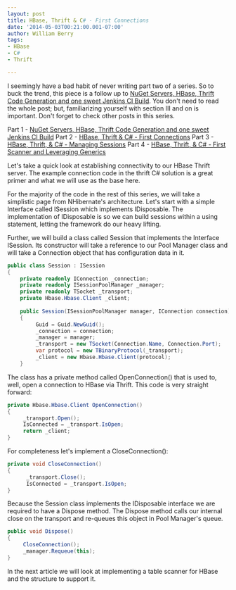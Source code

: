 ```yaml
---
layout: post
title: HBase, Thrift & C# - First Connections
date: '2014-05-03T00:21:00.001-07:00'
author: William Berry
tags:
- HBase
- C#
- Thrift

---
```


I seemingly have a bad habit of never writing part two of a series.  So to 
buck the trend, this piece is a follow up to [NuGet Servers, HBase, Thrift Code Generation and one sweet Jenkins CI Build](http://www.lucidmotions.net/2014/04/nuget-code-generation-jenkins-thrift-hbase.html). 
 You don't need to read the whole post; but, familiarizing yourself with 
section III and on is important.  Don't forget to check other posts in this 
series. 

Part 1 - [NuGet Servers, HBase, Thrift Code Generation and one sweet Jenkins CI Build](http://www.lucidmotions.net/2014/04/nuget-code-generation-jenkins-thrift-hbase.html) 
Part 2 - [HBase, Thrift & C# - First Connections](http://www.lucidmotions.net/2014/05/hbase-thrift-csharp-first-connections.html) 
Part 3 - [HBase, Thrift, & C# - Managing Sessions](http://www.lucidmotions.net/2014/05/hbase-thrift-csharp-session-management.html) 
Part 4 - [HBase, Thrift, & C# - First Scanner and Leveraging Generics](http://www.lucidmotions.net/2014/05/hbase-thrift-csharp-generic-row-scanner.html) 

 
Let's take a quick look at establishing connectivity to our HBase Thrift 
server.  The example connection code in the thrift C# solution is a great 
primer and what we will use as the base here. 

For the majority of the code in the rest of this series, we will take a 
simplistic page from NHibernate's architecture.  Let's start with a simple 
Interface called ISession which implements IDisposable.  The implementation of 
IDisposable is so we can build sessions within a using statement, letting the 
framework do our heavy lifting. 

Further, we will build a class called Session that implements the Interface 
ISession.  Its constructor will take a reference to our Pool Manager class and 
will take a Connection object that has configuration data in it. 

```csharp
public class Session : ISession
{ 
    private readonly IConnection _connection;
    private readonly ISessionPoolManager _manager;
    private readonly TSocket _transport;
    private Hbase.Hbase.Client _client; 
 
    public Session(ISessionPoolManager manager, IConnection connection)
    { 
         Guid = Guid.NewGuid(); 
         _connection = connection; 
         _manager = manager; 
         _transport = new TSocket(Connection.Name, Connection.Port);
         var protocol = new TBinaryProtocol(_transport);
         _client = new Hbase.Hbase.Client(protocol);
    }
``` 

The class has a private method called OpenConnection() that is used to, well, 
open a connection to HBase via Thrift. This code is very straight forward: 

```csharp
private Hbase.Hbase.Client OpenConnection()
{ 
     _transport.Open(); 
     IsConnected = _transport.IsOpen; 
     return _client; 
}
```

For completeness let's implement a CloseConnection(): 

```csharp
private void CloseConnection()
{ 
      _transport.Close(); 
      IsConnected = _transport.IsOpen; 
}
```

Because the Session class implements the IDisposable interface we are required 
to have a Dispose method.  The Dispose method calls our internal close on the 
transport and re-queues this object in Pool Manager's queue. 

```csharp
public void Dispose()
{ 
     CloseConnection(); 
     _manager.Requeue(this); 
}
```

In the next article we will look at implementing a table scanner for HBase and 
the structure to support it. 

